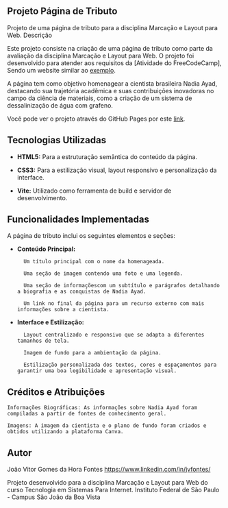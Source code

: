 ## Projeto Página de Tributo

Projeto de uma página de tributo para a disciplina Marcação e Layout para Web.
Descrição

Este projeto consiste na criação de uma página de tributo como parte da avaliação da disciplina Marcação e Layout para Web. O projeto foi desenvolvido para atender aos requisitos da [Atividade do FreeCodeCamp], Sendo um website similar ao [exemplo](https://tribute-page.freecodecamp.rocks/).

A página tem como objetivo homenagear a cientista brasileira Nadia Ayad, destacando sua trajetória acadêmica e suas contribuições inovadoras no campo da ciência de materiais, como a criação de um sistema de dessalinização de água com grafeno.

Você pode ver o projeto através do GitHub Pages por este [link](https://jvgfons.github.io/TSI-Tributo-Cientista/).

## Tecnologias Utilizadas

* **HTML5:** Para a estruturação semântica do conteúdo da página.

* **CSS3:** Para a estilização visual, layout responsivo e personalização da interface.

* **Vite:** Utilizado como ferramenta de build e servidor de desenvolvimento.

## Funcionalidades Implementadas

A página de tributo inclui os seguintes elementos e seções:

* **Conteúdo Principal:**

        Um título principal com o nome da homenageada.

        Uma seção de imagem contendo uma foto e uma legenda.

        Uma seção de informaçõescom um subtítulo e parágrafos detalhando a biografia e as conquistas de Nadia Ayad.

        Um link no final da página para um recurso externo com mais informações sobre a cientista.

* **Interface e Estilização:**

        Layout centralizado e responsivo que se adapta a diferentes tamanhos de tela.

        Imagem de fundo para a ambientação da página.

        Estilização personalizada dos textos, cores e espaçamentos para garantir uma boa legibilidade e apresentação visual.

## Créditos e Atribuições

    Informações Biográficas: As informações sobre Nadia Ayad foram compiladas a partir de fontes de conhecimento geral.

    Imagens: A imagem da cientista e o plano de fundo foram criados e obtidos utilizando a plataforma Canva.

## Autor

João Vitor Gomes da Hora Fontes
https://www.linkedin.com/in/jvfontes/

Projeto desenvolvido para a disciplina Marcação e Layout para Web do curso Tecnologia em Sistemas Para Internet. Instituto Federal de São Paulo - Campus São João da Boa Vista